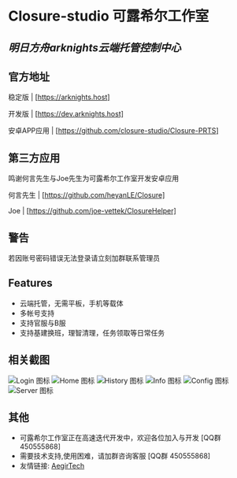 # Closure-studio 可露希尔工作室
## _明日方舟arknights云端托管控制中心_

## 官方地址
 稳定版 | [https://arknights.host]
 
 开发版 | [https://dev.arknights.host]
 
 安卓APP应用 | [https://github.com/closure-studio/Closure-PRTS]
 
## 第三方应用

 鸣谢何言先生与Joe先生为可露希尔工作室开发安卓应用
 
 何言先生 | [https://github.com/heyanLE/Closure]
 
 Joe     | [https://github.com/joe-vettek/ClosureHelper]
 
## 警告
 若因账号密码错误无法登录请立刻加群联系管理员
 
## Features

- 云端托管，无需平板，手机等载体
- 多帐号支持
- 支持官服与B服
- 支持基建换班，理智清理，任务领取等日常任务

## 相关截图

![Login 图标](https://github.com/closure-studio/ReadMe/blob/main/Login.png "Login")
![Home 图标](https://github.com/closure-studio/ReadMe/blob/main/Home.jpg "Home")
![History 图标](https://github.com/closure-studio/ReadMe/blob/main/History.png "History")
![Info 图标](https://github.com/closure-studio/ReadMe/blob/main/Info.jpg "Info")
![Config 图标](https://github.com/closure-studio/ReadMe/blob/main/Config.jpg "Config")
![Server 图标](https://github.com/closure-studio/ReadMe/blob/main/Server.png "Server")
## 其他
 - 可露希尔工作室正在高速迭代开发中，欢迎各位加入与开发 [QQ群 450555868]
 - 需要技术支持,使用困难，请加群咨询客服 [QQ群 450555868]
 - 友情链接: [AegirTech](https://github.com/AegirTech)
